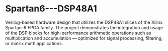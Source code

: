 # Spartan6---DSP48A1
Verilog-based hardware design that utilizes the DSP48A1 slices of the Xilinx Spartan-6 FPGA family. The project demonstrates the integration and usage of the DSP blocks for high-performance arithmetic operations such as multiplication and accumulation — optimized for signal processing, filtering, or matrix math applications.
